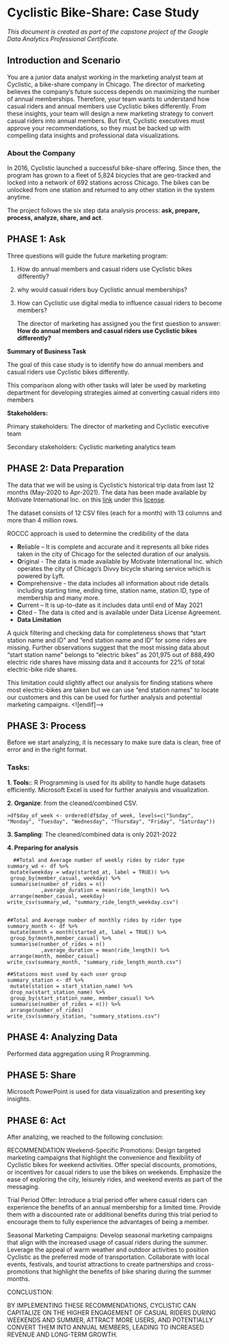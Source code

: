 # **Cyclistic Bike-Share: Case Study**

_This document is created as part of the capstone project of the Google Data Analytics Professional Certificate._

## Introduction and Scenario
You are a junior data analyst working in the marketing analyst team at Cyclistic, a bike-share company in Chicago. The director of marketing believes the company’s future success depends on maximizing the number of annual memberships. Therefore, your team wants to understand how casual riders and annual members use Cyclistic bikes differently. From these insights, your team will design a new marketing strategy to convert casual riders into annual members. But first, Cyclistic executives must approve your recommendations, so they must be backed up with compelling data insights and professional data visualizations.

### **About the Company**
In 2016, Cyclistic launched a successful bike-share offering. Since then, the program has grown to a fleet of 5,824 bicycles that are geo-tracked and locked into a network of 692 stations across Chicago. The bikes can be unlocked from one station and returned to any other station in the system anytime.

The project follows the six step data analysis process: **ask, prepare, process, analyze, share, and act**.

## **PHASE 1: Ask** 
Three questions will guide the future marketing program:
 1. How do annual members and casual riders use Cyclistic bikes
    differently? 
 2. why would casual riders buy Cyclistic annual memberships?
 3. How can Cyclistic use digital media to influence casual
        riders to become members?

    The director of marketing has assigned you the first question to answer: 
**How do annual members and casual riders use Cyclistic bikes differently?**

**Summary of Business Task**

The goal of this case study is to identify how do annual members and casual riders use Cyclistic bikes differently.

This comparison along with other tasks will later be used by marketing department for developing strategies aimed at converting casual riders into members

**Stakeholders:**

Primary stakeholders: The director of marketing and Cyclistic executive team

Secondary stakeholders: Cyclistic marketing analytics team

## **PHASE 2: Data Preparation**

The data that we will be using is Cyclistic’s historical trip data from last 12 months (May-2020 to Apr-2021). The data has been made available by Motivate International Inc. on this [link](https://divvy-tripdata.s3.amazonaws.com/index.html) under this [license](https://www.divvybikes.com/data-license-agreement).

The dataset consists of 12 CSV files (each for a month) with 13 columns and more than 4 million rows.

ROCCC approach is used to determine the credibility of the data

-   **R**eliable – It is complete and accurate and it represents all bike rides taken in the city of Chicago for the selected duration of our analysis.
-   **O**riginal - The data is made available by Motivate International Inc. which operates the city of Chicago’s Divvy bicycle sharing service which is powered by Lyft.
-   **C**omprehensive - the data includes all information about ride details including starting time, ending time, station name, station ID, type of membership and many more.
-   **C**urrent – It is up-to-date as it includes data until end of May 2021
-   **C**ited - The data is cited and is available under Data License Agreement.
-   **Data Limitation**

A quick filtering and checking data for completeness shows that “start station name and ID” and “end station name and ID” for some rides are missing. Further observations suggest that the most missing data about “start station name” belongs to “electric bikes” as 201,975 out of 888,490 electric ride shares have missing data and it accounts for 22% of total electric-bike ride shares.

This limitation could slightly affect our analysis for finding stations where most electric-bikes are taken but we can use “end station names” to locate our customers and this can be used for further analysis and potential marketing campaigns.
<![endif]-->


## **PHASE 3: Process**

Before we start analyzing, it is necessary to make sure data is clean, free of error and in the right format.
### **Tasks:**

**1. Tools:**: R Programming is used for its ability to handle huge datasets efficiently. Microsoft Excel is used for further analysis and visualization. 

**2. Organize**: from the cleaned/combined CSV.
                      
    >df$day_of_week <- ordered(df$day_of_week, levels=c("Sunday", "Monday", "Tuesday", "Wednesday", "Thursday", "Friday", "Saturday"))


**3. Sampling**: The cleaned/combined data is only 2021-2022

**4. Preparing for analysis**

      ##Total and Average number of weekly rides by rider type
    summary_wd <- df %>%
     mutate(weekday = wday(started_at, label = TRUE)) %>% 
     group_by(member_casual, weekday) %>%
     summarise(number_of_rides = n()
               ,average_duration = mean(ride_length)) %>%
     arrange(member_casual, weekday)  
    write_csv(summary_wd, "summary_ride_length_weekday.csv")


    ##Total and Average number of monthly rides by rider type
    summary_month <- df %>% 
     mutate(month = month(started_at, label = TRUE)) %>%  
     group_by(month,member_casual) %>%  
     summarise(number_of_rides = n()
               ,average_duration = mean(ride_length)) %>%    
     arrange(month, member_casual)
    write_csv(summary_month, "summary_ride_length_month.csv")

    ##Stations most used by each user group
    summary_station <- df %>% 
     mutate(station = start_station_name) %>%
     drop_na(start_station_name) %>% 
     group_by(start_station_name, member_casual) %>%  
     summarise(number_of_rides = n()) %>%    
     arrange(number_of_rides)
    write_csv(summary_station, "summary_stations.csv")

  ## PHASE 4: Analyzing Data
Performed data aggregation using R Programming.

## PHASE 5: Share
Microsoft PowerPoint is used for data visualization and presenting key insights.

## PHASE 6: Act
After analizing, we reached to the following conclusion:

RECOMMENDATION
Weekend-Specific Promotions: Design targeted marketing campaigns that highlight the
convenience and flexibility of Cyclistic bikes for weekend activities. Offer special
discounts, promotions, or incentives for casual riders to use the bikes on weekends.
Emphasize the ease of exploring the city, leisurely rides, and weekend events as part of
the messaging.

Trial Period Offer: Introduce a trial period offer where casual riders can experience the
benefits of an annual membership for a limited time. Provide them with a discounted
rate or additional benefits during this trial period to encourage them to fully
experience the advantages of being a member.

Seasonal Marketing Campaigns: Develop seasonal marketing campaigns that align with
the increased usage of casual riders during the summer. Leverage the appeal of warm
weather and outdoor activities to position Cyclistic as the preferred mode of
transportation. Collaborate with local events, festivals, and tourist attractions to
create partnerships and cross-promotions that highlight the benefits of bike sharing
during the summer months.

CONCLUSTION: 

BY IMPLEMENTING THESE
RECOMMENDATIONS, CYCLISTIC CAN
CAPITALIZE ON THE HIGHER
ENGAGEMENT OF CASUAL RIDERS DURING
WEEKENDS AND SUMMER, ATTRACT MORE
USERS, AND POTENTIALLY CONVERT
THEM INTO ANNUAL MEMBERS, LEADING
TO INCREASED REVENUE AND LONG-TERM
GROWTH.


